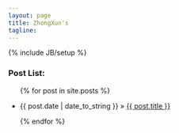 ```yaml
---
layout: page
title: ZhongXun's
tagline: 
---
```

{% include JB/setup %}

<h3>Post List:</h3>

<ul class="posts">
  {% for post in site.posts %}
    <p><li><span>{{ post.date | date_to_string }}</span> &raquo; <a href="{{ BASE_PATH }}{{ post.url }}">{{ post.title }}</a></li></p>
  {% endfor %}
</ul>


